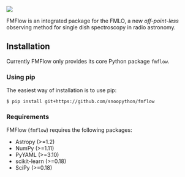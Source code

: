 ![](https://github.com/snoopython/fmflow/wiki/images/fmflow-logo.png)

FMFlow is an integrated package for the FMLO, a new *off-point-less* observing method for single dish spectroscopy in radio astronomy.

## Installation

Currently FMFlow only provides its core Python package `fmflow`.

### Using pip

The easiest way of installation is to use pip:

`$ pip install git+https://github.com/snoopython/fmflow`

### Requirements

FMFlow (`fmflow`) requires the following packages:

+ Astropy (>=1.2)
+ NumPy (>=1.11)
+ PyYAML (>=3.10)
+ scikit-learn (>=0.18)
+ SciPy (>=0.18)

